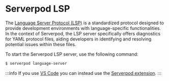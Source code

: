 # Serverpod LSP

The [Language Server Protocol (LSP)](https://microsoft.github.io/language-server-protocol/) is a standardized protocol designed to provide development environments with language-specific functionalities. In the context of Serverpod, the LSP server specifically offers diagnostics for YAML protocol files, aiding developers in identifying and resolving potential issues within these files.

To start the Serverpod LSP server, use the following command:

```bash
$ serverpod language-server
```

:::info
If you use [VS Code](https://code.visualstudio.com/) you can instead use the [Serverpod extension](#).
:::
